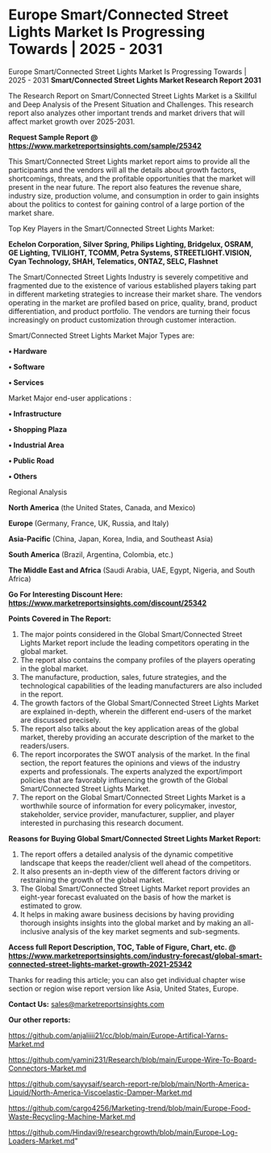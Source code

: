 # Europe Smart/Connected Street Lights Market Is Progressing Towards | 2025 - 2031
 Europe Smart/Connected Street Lights Market Is Progressing Towards | 2025 - 2031
<strong>Smart/Connected Street Lights Market Research Report 2031</strong>

The Research Report on Smart/Connected Street Lights Market is a Skillful and Deep Analysis of the Present Situation and Challenges. This research report also analyzes other important trends and market drivers that will affect market growth over 2025-2031.

<strong>Request Sample Report @ <a href=https://www.marketreportsinsights.com/sample/25342>https://www.marketreportsinsights.com/sample/25342</a></strong>

This Smart/Connected Street Lights market report aims to provide all the participants and the vendors will all the details about growth factors, shortcomings, threats, and the profitable opportunities that the market will present in the near future. The report also features the revenue share, industry size, production volume, and consumption in order to gain insights about the politics to contest for gaining control of a large portion of the market share.

Top Key Players in the Smart/Connected Street Lights Market:

<strong>Echelon Corporation, Silver Spring, Philips Lighting, Bridgelux, OSRAM, GE Lighting, TVILIGHT, TCOMM, Petra Systems, STREETLIGHT.VISION, Cyan Technology, SHAH, Telematics, ONTAZ, SELC, Flashnet</strong>

The Smart/Connected Street Lights Industry is severely competitive and fragmented due to the existence of various established players taking part in different marketing strategies to increase their market share. The vendors operating in the market are profiled based on price, quality, brand, product differentiation, and product portfolio. The vendors are turning their focus increasingly on product customization through customer interaction.

Smart/Connected Street Lights Market Major Types are:

<strong>• Hardware

• Software

• Services</strong>

Market Major end-user applications :

<strong>• Infrastructure

• Shopping Plaza

• Industrial Area

• Public Road

• Others</strong>

Regional Analysis

</u><strong><b>North America</b></strong> (the United States, Canada, and Mexico)

<strong><b>Europe </b></strong>(Germany, France, UK, Russia, and Italy)

<strong><b>Asia-Pacific</b></strong> (China, Japan, Korea, India, and Southeast Asia)

<strong><b>South America</b></strong> (Brazil, Argentina, Colombia, etc.)

<strong><b>The Middle East and Africa</b></strong> (Saudi Arabia, UAE, Egypt, Nigeria, and South Africa)

<strong>Go For Interesting Discount Here: <a href=https://www.marketreportsinsights.com/discount/25342>https://www.marketreportsinsights.com/discount/25342</a></strong>

<strong>Points Covered in The Report:</strong>
<ol>
  <li>The major points considered in the Global Smart/Connected Street Lights Market report include the leading competitors operating in the global market.</li>
  <li>The report also contains the company profiles of the players operating in the global market.</li>
  <li>The manufacture, production, sales, future strategies, and the technological capabilities of the leading manufacturers are also included in the report.</li>
  <li>The growth factors of the Global Smart/Connected Street Lights Market are explained in-depth, wherein the different end-users of the market are discussed precisely.</li>
  <li>The report also talks about the key application areas of the global market, thereby providing an accurate description of the market to the readers/users.</li>
  <li>The report incorporates the SWOT analysis of the market. In the final section, the report features the opinions and views of the industry experts and professionals. The experts analyzed the export/import policies that are favorably influencing the growth of the Global Smart/Connected Street Lights Market.</li>
  <li>The report on the Global Smart/Connected Street Lights Market is a worthwhile source of information for every policymaker, investor, stakeholder, service provider, manufacturer, supplier, and player interested in purchasing this research document.</li>
</ol>
<strong>Reasons for Buying Global Smart/Connected Street Lights Market Report:</strong>

<ol>
  <li>The report offers a detailed analysis of the dynamic competitive landscape that keeps the reader/client well ahead of the competitors.</li>
  <li>It also presents an in-depth view of the different factors driving or restraining the growth of the global market.</li>
  <li>The Global Smart/Connected Street Lights Market report provides an eight-year forecast evaluated on the basis of how the market is estimated to grow.</li>
  <li>It helps in making aware business decisions by having providing thorough insights insights into the global market and by making an all-inclusive analysis of the key market segments and sub-segments.</li>
</ol>
<strong>Access full Report Description, TOC, Table of Figure, Chart, etc. @ <a href=https://www.marketreportsinsights.com/industry-forecast/global-smart-connected-street-lights-market-growth-2021-25342>https://www.marketreportsinsights.com/industry-forecast/global-smart-connected-street-lights-market-growth-2021-25342</a></strong>


Thanks for reading this article; you can also get individual chapter wise section or region wise report version like Asia, United States, Europe.

<strong>Contact Us:</strong>
sales@marketreportsinsights.com

<strong>Our other reports:</strong>

<a href=https://github.com/anjaliiii21/cc/blob/main/Europe-Artifical-Yarns-Market.md>https://github.com/anjaliiii21/cc/blob/main/Europe-Artifical-Yarns-Market.md</a>

<a href=https://github.com/yamini231/Research/blob/main/Europe-Wire-To-Board-Connectors-Market.md>https://github.com/yamini231/Research/blob/main/Europe-Wire-To-Board-Connectors-Market.md</a>

<a href=https://github.com/sayysaif/search-report-re/blob/main/North-America-Liquid/North-America-Viscoelastic-Damper-Market.md>https://github.com/sayysaif/search-report-re/blob/main/North-America-Liquid/North-America-Viscoelastic-Damper-Market.md</a>

<a href=https://github.com/cargo4256/Marketing-trend/blob/main/Europe-Food-Waste-Recycling-Machine-Market.md>https://github.com/cargo4256/Marketing-trend/blob/main/Europe-Food-Waste-Recycling-Machine-Market.md</a>

<a href=https://github.com/Hindavi9/researchgrowth/blob/main/Europe-Log-Loaders-Market.md>https://github.com/Hindavi9/researchgrowth/blob/main/Europe-Log-Loaders-Market.md</a>"
